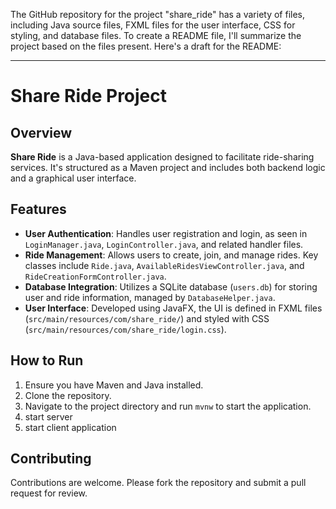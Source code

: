 The GitHub repository for the project "share_ride" has a variety of files, including Java source files, FXML files for the user interface, CSS for styling, and database files. To create a README file, I'll summarize the project based on the files present. Here's a draft for the README:

---

# Share Ride Project

## Overview
**Share Ride** is a Java-based application designed to facilitate ride-sharing services. It's structured as a Maven project and includes both backend logic and a graphical user interface.

## Features
- **User Authentication**: Handles user registration and login, as seen in `LoginManager.java`, `LoginController.java`, and related handler files.
- **Ride Management**: Allows users to create, join, and manage rides. Key classes include `Ride.java`, `AvailableRidesViewController.java`, and `RideCreationFormController.java`.
- **Database Integration**: Utilizes a SQLite database (`users.db`) for storing user and ride information, managed by `DatabaseHelper.java`.
- **User Interface**: Developed using JavaFX, the UI is defined in FXML files (`src/main/resources/com/share_ride/`) and styled with CSS (`src/main/resources/com/share_ride/login.css`).

## How to Run
1. Ensure you have Maven and Java installed.
2. Clone the repository.
3. Navigate to the project directory and run `mvnw` to start the application.
4. start server
5. start client application

## Contributing
Contributions are welcome. Please fork the repository and submit a pull request for review.
